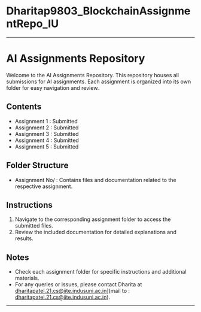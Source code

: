 # Dharitap9803_BlockchainAssignmentRepo_IU
---

# AI Assignments Repository
Welcome to the AI Assignments Repository. 
This repository houses all submissions for AI assignments. Each assignment is organized into its own folder for easy navigation and review.

## Contents
- Assignment 1 : Submitted
- Assignment 2 : Submitted
- Assignment 3 : Submitted
- Assignment 4 : Submitted
- Assignment 5 : Submitted

## Folder Structure
- Assignment No/ : Contains files and documentation related to the respective assignment.

## Instructions
1. Navigate to the corresponding assignment folder to access the submitted files.
2. Review the included documentation for detailed explanations and results.

## Notes
- Check each assignment folder for specific instructions and additional materials.
- For any queries or issues, please contact Dharita at dharitapatel.21.cs@iite.indusuni.ac.in](mail to : dharitapatel.21.cs@iite.indusuni.ac.in).

---
